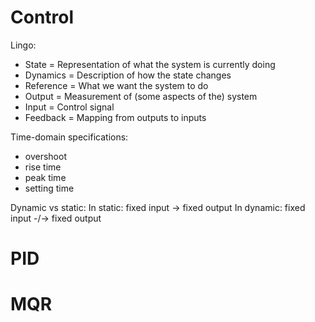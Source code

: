 # Control

Lingo:
- State = Representation of what the system is currently doing
- Dynamics = Description of how the state changes
- Reference = What we want the system to do
- Output = Measurement of (some aspects of the) system
- Input = Control signal
- Feedback = Mapping from outputs to inputs

Time-domain specifications:
- overshoot
- rise time
- peak time
- setting time

Dynamic vs static:
In static: fixed input -> fixed output
In dynamic: fixed input -/-> fixed output

# PID

# MQR

